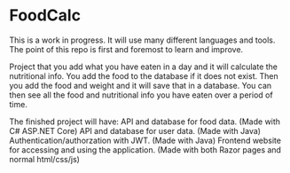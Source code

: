 # FoodCalc

This is a work in progress. It will use many different languages and tools.
The point of this repo is first and foremost to learn and improve.

Project that you add what you have eaten in a day and it will calculate the nutritional info. 
You add the food to the database if it does not exist. Then you add the food and weight and it will save that in a database.
You can then see all the food and nutritional info you have eaten over a period of time.

The finished project will have:
API and database for food data. (Made with C# ASP.NET Core)
API and database for user data. (Made with Java)
Authentication/authorzation with JWT. (Made with Java)
Frontend website for accessing and using the application. (Made with both Razor pages and normal html/css/js)
